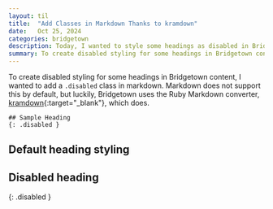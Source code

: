 ```yaml
---
layout: til
title:  "Add Classes in Markdown Thanks to kramdown"
date:   Oct 25, 2024
categories: bridgetown
description: Today, I wanted to style some headings as disabled in Bridgetown but found that Markdown doesn't support custom classes by default. Fortunately, Bridgetown’s use of kramdown lets me add them.
summary: To create disabled styling for some headings in Bridgetown content, I wanted to add a <code>.disabled</code> class in markdown. Markdown does not support this by default, but luckily, Bridgetown uses the Ruby Markdown converter, <a href="https://kramdown.gettalong.org/quickref.html#block-attributes" target="_blank">kramdown</a>, which does...
---
```


To create disabled styling for some headings in Bridgetown content, I wanted to add a `.disabled` class in markdown. Markdown does not support this by default, but luckily, Bridgetown uses the Ruby Markdown converter, [kramdown](https://kramdown.gettalong.org/quickref.html#block-attributes]){:target="_blank"}, which does. 

```
## Sample Heading
{: .disabled }
```

## Default heading styling

## Disabled heading
{: .disabled }
